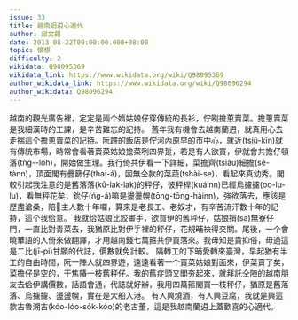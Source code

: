 ```yaml
---
issue: 33
title: 越南𨑨迌心適代
author: 邱文錫
date: 2013-08-22T00:00:00.000+08:00
topic: 懷想
difficulty: 2
wikidata: Q98095369
wikidata_link: https://www.wikidata.org/wiki/Q98095369
author_wikidata_link: https://www.wikidata.org/wiki/Q98096294
author_wikidata: Q98096294
---
```

越南的觀光廣告裡，定定是兩个媠姑娘仔穿傳統的長衫，佇咧擔蔥賣菜。擔蔥賣菜是我細漢時的工課，是辛苦難忘的記持。
舊年我有機會去越南蘭迌，就真用心去走揣這个擔蔥賣菜的記持。阮蹛的飯店是佇河內原早的市中心，就近(tsiū-kīn)就有傳統市場，時常會看著賣菜姑娘擔菜咧四界踅，若是有人欲買，伊就會共擔仔頓落(tǹg--lo̍h)，開始做生理。我行倚共伊看一下詳細，菜擔齊(tsiâu)細擔(sè-tànn)，頂面閣有疊篩仔(thai-á)，囥無仝款的菜蔬(tshài-se)，看起來真幼秀。閣較引起我注意的是舊落落(kū-lak-lak)的秤仔，彼秤桿(kuáinn)已經烏攄攄(oo-lu-lu)，看無秤花矣，鈗仔(ńg-á)嘛是盪盪幌(tōng-tōng-hàinn)，強欲落去，應該是歷盡滄桑，陪𪜶主人數十年囉，算來是老長工、老奴才，有辛苦流汗數十年的記持，這个我佮意。
我就佮姑娘比跤畫手，欲買伊的舊秤仔，姑娘捎(sa)無寮仔門，一直比對青菜去，我猶原比對伊手裡的秤仔，花規晡袂得交關。尾後，一个會曉華語的人倚來做翻譯，才用越南錢七萬箍共伊買落來。我毋知是貴抑俗，毋過這是二比(jī-pí)甘願的代誌，價數就免計較。
隔轉工的下晡愛轉來臺灣，早起猶有半工的自由時間，阮一陣人就四界遊，遠遠看著一个賣菜姑娘對面來，伊菜賣了矣，菜擔仔是空的，干焦賰一枝舊秤仔。我的舊症頭又閣夯起來，就拜託仝陣的越南朋友去佮伊講價數，話語會通，代誌就好辦，我用四萬箍閣買一枝秤仔，猶原是舊落落、烏攄攄、盪盪幌，實在是大船入港。
有人興燒酒，有人興豆腐，我就是興這款古魯溯古(kóo-lóo-so̍k-kóo)的老古董，這是我越南蘭迌上蓋歡喜的心適代。